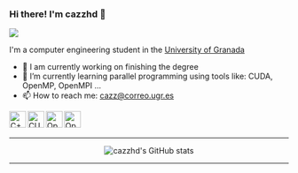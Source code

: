 ### Hi there! I'm cazzhd 👋 
![](https://komarev.com/ghpvc/?username=cazzhd)

<!--
**cazzhd/cazzhd** is a ✨ _special_ ✨ repository because its `README.md` (this file) appears on your GitHub profile.
-->

I'm a computer engineering student in the [University of Granada](https://www.ugr.es/)

- 🔭 I am currently working on finishing the degree
- 🌱 I’m currently learning parallel programming using tools like: CUDA, OpenMP, OpenMPI ...
- 📫 How to reach me: cazz@correo.ugr.es

[<img align="left" alt="C++" height="30px" src="https://upload.wikimedia.org/wikipedia/commons/thumb/1/18/ISO_C%2B%2B_Logo.svg/1200px-ISO_C%2B%2B_Logo.svg.png"/>](https://en.wikipedia.org/wiki/C%2B%2B)

[<img align="left" alt="CUDA" height="30px" src="https://upload.wikimedia.org/wikipedia/commons/5/59/CUDA.png"/>](https://developer.nvidia.com/cuda-zone) 

[<img align="left" alt="OpenMPI" height="30px" src="https://www.open-mpi.org/images/open-mpi-logo.png"/>](https://www.open-mpi.org/) 

[<img align="left" alt="OpenMP" height="30px" src="https://www.openmp.org/wp-content/uploads/openmp-enabling-hpc-since-1997.png"/>](https://www.openmp.org/) 

<br>
<br>

---

<p align="center">
  <img alt="cazzhd's GitHub stats" src="https://github-readme-stats.vercel.app/api?username=cazzhd"/>
</div>

---
